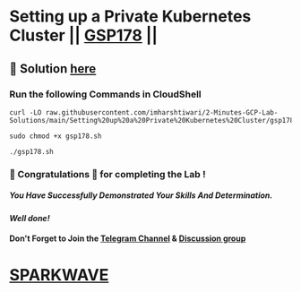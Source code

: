 # Setting up a Private Kubernetes Cluster || [GSP178](https://www.cloudskillsboost.google/focuses/867?parent=catalog) ||

## 🔑 Solution [here](https://youtu.be/W40qbWxgZSU)

### Run the following Commands in CloudShell


```
curl -LO raw.githubusercontent.com/imharshtiwari/2-Minutes-GCP-Lab-Solutions/main/Setting%20up%20a%20Private%20Kubernetes%20Cluster/gsp178.sh

sudo chmod +x gsp178.sh

./gsp178.sh
```

### 🐼 Congratulations 🎉 for completing the Lab !

##### *You Have Successfully Demonstrated Your Skills And Determination.*

#### *Well done!*

#### Don't Forget to Join the [Telegram Channel](https://t.me/sparkwave.01) & [Discussion group](https://t.me/sparkwave.01chats)

# [SPARKWAVE](https://www.youtube.com/@sparkwave.01)
